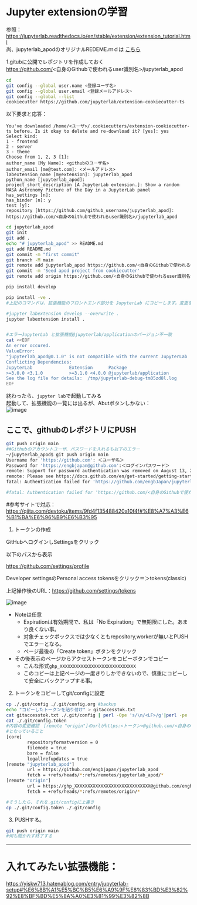 

# Jupyter extensionの学習

参照： https://jupyterlab.readthedocs.io/en/stable/extension/extension_tutorial.html  
尚、jupyterlab_apodのオリジナルREDEME.ｍｄは [こちら](https://github.com/engbjapan/jupyterlab_apod/blob/main/README.org.md)  

1.gitubに公開でレポジトリを作成しておく  
https://github.com/<自身のGithubで使われるuser識別名>/jupyterlab_apod
```bash
cd
git config --global user.name <登録ユーザ名>
git config --global user.email <登録メールアドレス>
git config --global --list
cookiecutter https://github.com/jupyterlab/extension-cookiecutter-ts
```  
以下要求と応答：  
```
You've downloaded /home/<ユーザ>/.cookiecutters/extension-cookiecutter-ts before. Is it okay to delete and re-download it? [yes]: yes
Select kind:
1 - frontend
2 - server
3 - theme
Choose from 1, 2, 3 [1]:
author_name [My Name]: <githubのユーザ名>
author_email [me@test.com]: <メールアドレス>
labextension_name [myextension]: jupyterlab_apod
python_name [jupyterlab_apod]: 
project_short_description [A JupyterLab extension.]: Show a random NASA Astronomy Picture of the Day in a JupyterLab panel
has_settings [n]:
has_binder [n]: y
test [y]:
repository [https://github.com/github_username/jupyterlab_apod]: https://github.com/<自身のGithubで使われるuser識別名>/jupyterlab_apod
```
```bash
cd jupyterlab_apod
git init
git add .
echo "# jupyterlab_apod" >> README.md
git add README.md
git commit -m "first commit"
git branch -M main
git remote add jupyterlab_apod https://github.com/<自身のGithubで使われるuser識別名>/jupyterlab_apod.git
git commit -m 'Seed apod project from cookiecutter'
git remote add origin https://github.com/<自身のGithubで使われるuser識別名>/jupyterlab_apod.git

pip install develop

pip install -ve .
#上記のコマンドは、拡張機能のフロントエンド部分を JupyterLab にコピーします。変更を行うたびに、このコマンドを再度実行して、変更を JupyterLab にコピーできます。さらに良いことに、このコマンドを使用して、JupyterLab からソース ディレクトリへのシンボリック リンクを作成できます。これは、JupyterLab で変更が自動的に利用可能になることを意味します。

#jupyter labextension develop --overwrite .
jupyter labextension install .


#エラーJupyterLab と拡張機能@jupyterlab/applicationのバージョン不一致
cat <<EOF
An error occured.
ValueError:
"jupyterlab_apod@0.1.0" is not compatible with the current JupyterLab
Conflicting Dependencies:
JupyterLab              Extension      Package
>=3.0.0 <3.1.0          >=3.1.0 <4.0.0 @jupyterlab/application
See the log file for details:  /tmp/jupyterlab-debug-tm05zd8l.log
EOF
```
終わったら、```jupyter lab```で起動してみる  
起動して、拡張機能の一覧には出るが、Abutボタンしかない：  
![image](https://user-images.githubusercontent.com/39077511/224867241-99da1be7-33a9-490b-9c16-70927a97e4ad.png)
## ここで、githubのレポジトリにPUSH
```bash
git push origin main
##Githubのアカウントユーザ、パスワードを入れるも以下のエラー
~/jupyterlab_apod$ git push origin main
Username for 'https://github.com': ＜ユーザ名＞
Password for 'https://engbjapan@github.com':＜ログインパスワード＞
remote: Support for password authentication was removed on August 13, 2021.
remote: Please see https://docs.github.com/en/get-started/getting-started-with-git/about-remote-repositories#cloning-with-https-urls for information on currently recommended modes of authentication.
fatal: Authentication failed for 'https://github.com/engbJapan/jupyterlab_apod.git/'

#fatal: Authentication failed for 'https://github.com/<自身のGithubで使われるuser識別名>/jupyterlab_apod.git
```
#参考サイトで対応：https://qiita.com/devtoku/items/9fd4f135488420a10f4f#%E8%A7%A3%E6%B1%BA%E6%96%B9%E6%B3%95

1. トークンの作成

GitHubへログインしSettingsをクリック

以下のパスから表示

https://github.com/settings/profile

Developer settingsのPersonal access tokensをクリック＝＞tokens(classic)

上記操作後のURL：https://github.com/settings/tokens


![image](https://user-images.githubusercontent.com/39077511/224871635-34e41c1f-5cba-4205-9915-1f32d7974a01.png)


* Noteは任意
  *  Expirationは有効期間で、私は「No Expiration」で無期限にした。あまり良くない事。
  *  対象チェックボックスでは少なくともrepository,workerが無いとPUSHでエラーとなる。
  *  ページ最後の「Create token」ボタンをクリック
* その後表示のページからアクセストークンをコピーボタンでコピー
  * こんな形式```ghp_XXXXXXXXXXXXXXXXXXXXXXXXXXXXX```
  * このコピーは上記ページの一度きりしかできないので、慎重にコピーして安全にバックアップする事。

2. トークンをコピーしてgit/configに設定
```bash
cp ./.git/config ./.git/config.org #backup
echo "コピーしたトークンを貼り付け" > gitaccesstok.txt
cat gitaccesstok.txt ./.git/config | perl -0pe 's/\n/<LF>/g'|perl -pe 's/^([^<]+)<LF>(.+)(\[remote "origin"\])(<LF>.+)(https:\/\/)([^<]+)([<].+)$/$2$3$4$5$1\@$6$7\n/'|perl -pe 's/<LF>/\n/g' > ./.git/config.token
cat ./.git/config.token
#内容の変更確認　[remote "origin"]のurlがhttps:<トークン>@github.com/<自身のGithubで使われるuser識別名>/jupyterlab_apod.git
#となっていること
[core]
        repositoryformatversion = 0
        filemode = true
        bare = false
        logallrefupdates = true
[remote "jupyterlab_apod"]
        url = https://github.com/engbjapan/jupyterlab_apod
        fetch = +refs/heads/*:refs/remotes/jupyterlab_apod/*
[remote "origin"]
        url = https://ghp_XXXXXXXXXXXXXXXXXXXXXXXXXXXXX@github.com/engbjapan/jupyterlab_apod
        fetch = +refs/heads/*:refs/remotes/origin/*

#そうしたら、それを.git/configに上書き
cp ./.git/config.token ./.git/config
```
3. PUSHする。  
```bash
git push origin main
#何も聞かれず終了する


```
<hr>

# 入れてみたい拡張機能：

https://yiskw713.hatenablog.com/entry/jupyterlab-setup#%E6%8B%A1%E5%BC%B5%E6%A9%9F%E8%83%BD%E3%82%92%E8%BF%BD%E5%8A%A0%E3%81%99%E3%82%8B

